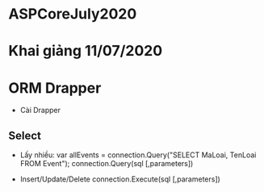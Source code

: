 ﻿# ASPCoreJuly2020

# Khai giảng 11/07/2020

# ORM Drapper
* Cài Drapper
## Select
* Lấy nhiều:
var allEvents = connection.Query<Loai>("SELECT MaLoai, TenLoai FROM Event");
connection.Query<T>(sql [,parameters])

* Insert/Update/Delete
connection.Execute(sql [,parameters])